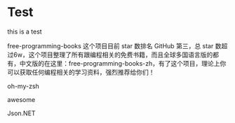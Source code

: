 # Test
this is a test

free-programming-books
这个项目目前 star 数排名 GitHub 第三，总 star 数超过6w，这个项目整理了所有跟编程相关的免费书籍，而且全球多国语言版的都有，中文版的在这里：free-programming-books-zh，有了这个项目，理论上你可以获取任何编程相关的学习资料，强烈推荐给你们！

oh-my-zsh

awesome

Json.NET 
